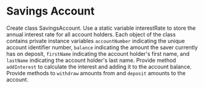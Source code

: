 # Savings Account

Create class SavingsAccount. Use a static variable interestRate to store the annual interest rate for all account holders. Each object of the class contains private instance variables `accountNumber` indicating the unique account identifier number, `balance` indicating the amount the saver currently has on deposit, `firstName` indicating the account holder's first name, and `lastName` indicating the account holder's last name. Provide method `addInterest` to calculate the interest and adding it to the account balance. Provide methods to `withdraw` amounts from and `deposit` amounts to the account.
